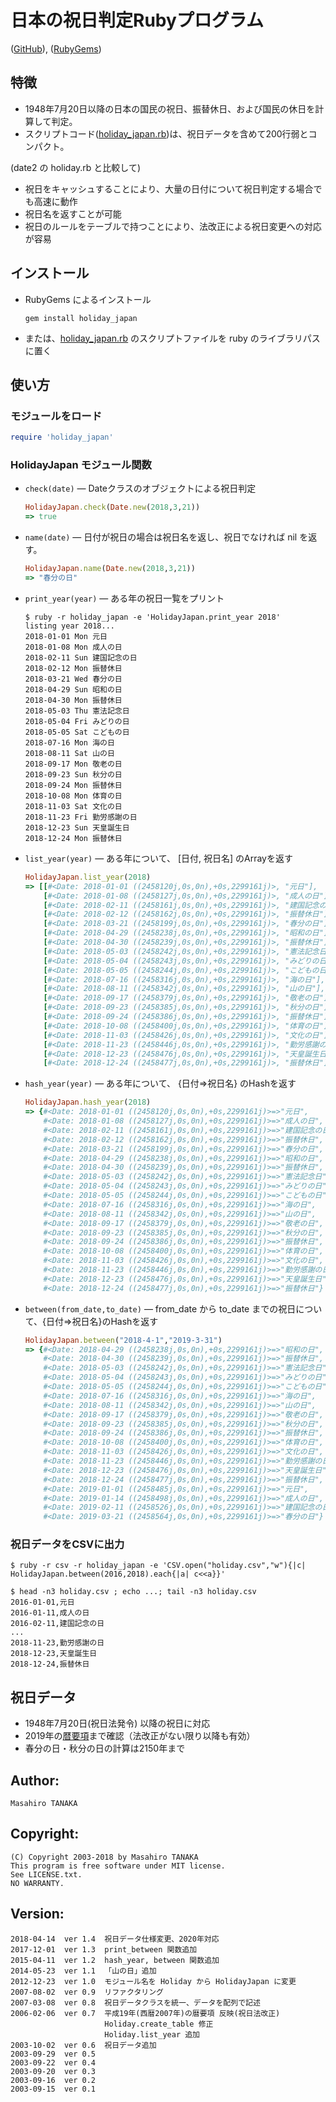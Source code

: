 # 日本の祝日判定Rubyプログラム

([GitHub](https://github.com/masa16/holiday_japan)),
([RubyGems](https://rubygems.org/gems/holiday_japan))

## 特徴
* 1948年7月20日以降の日本の国民の祝日、振替休日、および国民の休日を計算して判定。
* スクリプトコード([holiday_japan.rb](https://github.com/masa16/holiday_japan/blob/master/lib/holiday_japan.rb))は、祝日データを含めて200行弱とコンパクト。

(date2 の holiday.rb と比較して)
* 祝日をキャッシュすることにより、大量の日付について祝日判定する場合でも高速に動作
* 祝日名を返すことが可能
* 祝日のルールをテーブルで持つことにより、法改正による祝日変更への対応が容易

## インストール

* RubyGems によるインストール
  ```
  gem install holiday_japan
  ```

* または、[holiday_japan.rb](https://github.com/masa16/holiday_japan/blob/master/lib/holiday_japan.rb)
  のスクリプトファイルを ruby のライブラリパスに置く

## 使い方

### モジュールをロード

  ```ruby
  require 'holiday_japan'
  ```

### HolidayJapan モジュール関数

* `check(date)` ― Dateクラスのオブジェクトによる祝日判定

  ```ruby
  HolidayJapan.check(Date.new(2018,3,21))
  => true
  ```

* `name(date)` ― 日付が祝日の場合は祝日名を返し、祝日でなければ nil を返す。

  ```ruby
  HolidayJapan.name(Date.new(2018,3,21))
  => "春分の日"
  ```

* `print_year(year)` ― ある年の祝日一覧をプリント

  ```
  $ ruby -r holiday_japan -e 'HolidayJapan.print_year 2018'
  listing year 2018...
  2018-01-01 Mon 元日
  2018-01-08 Mon 成人の日
  2018-02-11 Sun 建国記念の日
  2018-02-12 Mon 振替休日
  2018-03-21 Wed 春分の日
  2018-04-29 Sun 昭和の日
  2018-04-30 Mon 振替休日
  2018-05-03 Thu 憲法記念日
  2018-05-04 Fri みどりの日
  2018-05-05 Sat こどもの日
  2018-07-16 Mon 海の日
  2018-08-11 Sat 山の日
  2018-09-17 Mon 敬老の日
  2018-09-23 Sun 秋分の日
  2018-09-24 Mon 振替休日
  2018-10-08 Mon 体育の日
  2018-11-03 Sat 文化の日
  2018-11-23 Fri 勤労感謝の日
  2018-12-23 Sun 天皇誕生日
  2018-12-24 Mon 振替休日
  ```

* `list_year(year)` ― ある年について、 [日付, 祝日名] のArrayを返す

  ```ruby
  HolidayJapan.list_year(2018)
  => [[#<Date: 2018-01-01 ((2458120j,0s,0n),+0s,2299161j)>, "元日"],
      [#<Date: 2018-01-08 ((2458127j,0s,0n),+0s,2299161j)>, "成人の日"],
      [#<Date: 2018-02-11 ((2458161j,0s,0n),+0s,2299161j)>, "建国記念の日"],
      [#<Date: 2018-02-12 ((2458162j,0s,0n),+0s,2299161j)>, "振替休日"],
      [#<Date: 2018-03-21 ((2458199j,0s,0n),+0s,2299161j)>, "春分の日"],
      [#<Date: 2018-04-29 ((2458238j,0s,0n),+0s,2299161j)>, "昭和の日"],
      [#<Date: 2018-04-30 ((2458239j,0s,0n),+0s,2299161j)>, "振替休日"],
      [#<Date: 2018-05-03 ((2458242j,0s,0n),+0s,2299161j)>, "憲法記念日"],
      [#<Date: 2018-05-04 ((2458243j,0s,0n),+0s,2299161j)>, "みどりの日"],
      [#<Date: 2018-05-05 ((2458244j,0s,0n),+0s,2299161j)>, "こどもの日"],
      [#<Date: 2018-07-16 ((2458316j,0s,0n),+0s,2299161j)>, "海の日"],
      [#<Date: 2018-08-11 ((2458342j,0s,0n),+0s,2299161j)>, "山の日"],
      [#<Date: 2018-09-17 ((2458379j,0s,0n),+0s,2299161j)>, "敬老の日"],
      [#<Date: 2018-09-23 ((2458385j,0s,0n),+0s,2299161j)>, "秋分の日"],
      [#<Date: 2018-09-24 ((2458386j,0s,0n),+0s,2299161j)>, "振替休日"],
      [#<Date: 2018-10-08 ((2458400j,0s,0n),+0s,2299161j)>, "体育の日"],
      [#<Date: 2018-11-03 ((2458426j,0s,0n),+0s,2299161j)>, "文化の日"],
      [#<Date: 2018-11-23 ((2458446j,0s,0n),+0s,2299161j)>, "勤労感謝の日"],
      [#<Date: 2018-12-23 ((2458476j,0s,0n),+0s,2299161j)>, "天皇誕生日"],
      [#<Date: 2018-12-24 ((2458477j,0s,0n),+0s,2299161j)>, "振替休日"]]
  ```

* `hash_year(year)` ― ある年について、 {日付=>祝日名} のHashを返す

  ```ruby
  HolidayJapan.hash_year(2018)
  => {#<Date: 2018-01-01 ((2458120j,0s,0n),+0s,2299161j)>=>"元日",
      #<Date: 2018-01-08 ((2458127j,0s,0n),+0s,2299161j)>=>"成人の日",
      #<Date: 2018-02-11 ((2458161j,0s,0n),+0s,2299161j)>=>"建国記念の日",
      #<Date: 2018-02-12 ((2458162j,0s,0n),+0s,2299161j)>=>"振替休日",
      #<Date: 2018-03-21 ((2458199j,0s,0n),+0s,2299161j)>=>"春分の日",
      #<Date: 2018-04-29 ((2458238j,0s,0n),+0s,2299161j)>=>"昭和の日",
      #<Date: 2018-04-30 ((2458239j,0s,0n),+0s,2299161j)>=>"振替休日",
      #<Date: 2018-05-03 ((2458242j,0s,0n),+0s,2299161j)>=>"憲法記念日",
      #<Date: 2018-05-04 ((2458243j,0s,0n),+0s,2299161j)>=>"みどりの日",
      #<Date: 2018-05-05 ((2458244j,0s,0n),+0s,2299161j)>=>"こどもの日",
      #<Date: 2018-07-16 ((2458316j,0s,0n),+0s,2299161j)>=>"海の日",
      #<Date: 2018-08-11 ((2458342j,0s,0n),+0s,2299161j)>=>"山の日",
      #<Date: 2018-09-17 ((2458379j,0s,0n),+0s,2299161j)>=>"敬老の日",
      #<Date: 2018-09-23 ((2458385j,0s,0n),+0s,2299161j)>=>"秋分の日",
      #<Date: 2018-09-24 ((2458386j,0s,0n),+0s,2299161j)>=>"振替休日",
      #<Date: 2018-10-08 ((2458400j,0s,0n),+0s,2299161j)>=>"体育の日",
      #<Date: 2018-11-03 ((2458426j,0s,0n),+0s,2299161j)>=>"文化の日",
      #<Date: 2018-11-23 ((2458446j,0s,0n),+0s,2299161j)>=>"勤労感謝の日",
      #<Date: 2018-12-23 ((2458476j,0s,0n),+0s,2299161j)>=>"天皇誕生日",
      #<Date: 2018-12-24 ((2458477j,0s,0n),+0s,2299161j)>=>"振替休日"}
  ```

* `between(from_date,to_date)` ― from_date から to_date までの祝日について、{日付=>祝日名}のHashを返す

  ```ruby
  HolidayJapan.between("2018-4-1","2019-3-31")
  => {#<Date: 2018-04-29 ((2458238j,0s,0n),+0s,2299161j)>=>"昭和の日",
      #<Date: 2018-04-30 ((2458239j,0s,0n),+0s,2299161j)>=>"振替休日",
      #<Date: 2018-05-03 ((2458242j,0s,0n),+0s,2299161j)>=>"憲法記念日",
      #<Date: 2018-05-04 ((2458243j,0s,0n),+0s,2299161j)>=>"みどりの日",
      #<Date: 2018-05-05 ((2458244j,0s,0n),+0s,2299161j)>=>"こどもの日",
      #<Date: 2018-07-16 ((2458316j,0s,0n),+0s,2299161j)>=>"海の日",
      #<Date: 2018-08-11 ((2458342j,0s,0n),+0s,2299161j)>=>"山の日",
      #<Date: 2018-09-17 ((2458379j,0s,0n),+0s,2299161j)>=>"敬老の日",
      #<Date: 2018-09-23 ((2458385j,0s,0n),+0s,2299161j)>=>"秋分の日",
      #<Date: 2018-09-24 ((2458386j,0s,0n),+0s,2299161j)>=>"振替休日",
      #<Date: 2018-10-08 ((2458400j,0s,0n),+0s,2299161j)>=>"体育の日",
      #<Date: 2018-11-03 ((2458426j,0s,0n),+0s,2299161j)>=>"文化の日",
      #<Date: 2018-11-23 ((2458446j,0s,0n),+0s,2299161j)>=>"勤労感謝の日",
      #<Date: 2018-12-23 ((2458476j,0s,0n),+0s,2299161j)>=>"天皇誕生日",
      #<Date: 2018-12-24 ((2458477j,0s,0n),+0s,2299161j)>=>"振替休日",
      #<Date: 2019-01-01 ((2458485j,0s,0n),+0s,2299161j)>=>"元日",
      #<Date: 2019-01-14 ((2458498j,0s,0n),+0s,2299161j)>=>"成人の日",
      #<Date: 2019-02-11 ((2458526j,0s,0n),+0s,2299161j)>=>"建国記念の日",
      #<Date: 2019-03-21 ((2458564j,0s,0n),+0s,2299161j)>=>"春分の日"}
  ```

### 祝日データをCSVに出力

  ```
  $ ruby -r csv -r holiday_japan -e 'CSV.open("holiday.csv","w"){|c| HolidayJapan.between(2016,2018).each{|a| c<<a}}'

  $ head -n3 holiday.csv ; echo ...; tail -n3 holiday.csv
  2016-01-01,元日
  2016-01-11,成人の日
  2016-02-11,建国記念の日
  ...
  2018-11-23,勤労感謝の日
  2018-12-23,天皇誕生日
  2018-12-24,振替休日
  ```

## 祝日データ

* 1948年7月20日(祝日法発令) 以降の祝日に対応
* 2019年の[暦要項](http://eco.mtk.nao.ac.jp/koyomi/yoko/)まで確認（法改正がない限り以降も有効）
* 春分の日・秋分の日の計算は2150年まで

## Author:
    Masahiro TANAKA

## Copyright:
    (C) Copyright 2003-2018 by Masahiro TANAKA
    This program is free software under MIT license.
    See LICENSE.txt.
    NO WARRANTY.

## Version:
    2018-04-14  ver 1.4  祝日データ仕様変更、2020年対応
    2017-12-01  ver 1.3  print_between 関数追加
    2015-04-11  ver 1.2  hash_year, between 関数追加
    2014-05-23  ver 1.1  「山の日」追加
    2012-12-23  ver 1.0  モジュール名を Holiday から HolidayJapan に変更
    2007-08-02  ver 0.9  リファクタリング
    2007-03-08  ver 0.8  祝日データクラスを統一、データを配列で記述
    2006-02-06  ver 0.7  平成19年(西暦2007年)の暦要項 反映(祝日法改正)
                         Holiday.create_table 修正
                         Holiday.list_year 追加
    2003-10-02  ver 0.6  祝日データ追加
    2003-09-29  ver 0.5
    2003-09-22  ver 0.4
    2003-09-20  ver 0.3
    2003-09-16  ver 0.2
    2003-09-15  ver 0.1
